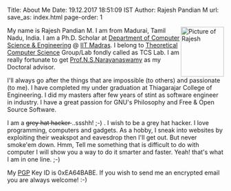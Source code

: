 Title: About Me
Date: 19.12.2017 18:51:09 IST
Author: Rajesh Pandian M
url: 
save_as: index.html
page-order: 1

<img src="images/Rajz.jpg" alt="Picture of Rajesh" style="float:right;height: 116px;width: 100px;"/>


My name is Rajesh Pandian M. I am from Madurai, Tamil Nadu, India. 
I am a Ph.D. Scholar at [Department of Computer Science & Engineering][1] @ [IIT Madras][2]. 
I belong to [Theoretical Computer Science][5] Group/Lab fondly called as TCS Lab.
I am really fortunate to get [Prof.N.S.Narayanaswamy][3] as my Doctoral advisor.

I'll always go after the things that are impossible (to others) and passionate (to me). 
I have completed my under graduation at Thiagarajar College of Engineering. 
I did my masters after few years of stint as software engineer in industry. 
I have a great passion for GNU's Philosophy and Free & Open Source Software.

I am a <s>grey hat hacker </s> ..ssshh! ;-) . 
I wish to be a grey hat hacker. 
I love programming, computers and gadgets. 
As a hobby, I sneak into websites by exploiting their weakspot and 
eavesdrop then I'll get out. But never smoke'em down. 
Hmm, Tell me something that is difficult to do with computer 
I will show you a way to do it smarter and faster. 
Yeah! that's what I am in one line. ;-)

My [PGP][4] Key ID is 0xEA64BABE. 
If you wish to send me an encrypted email you are always welcome! :-) 


[1]: http://www.cse.iitm.ac.in/
[2]: http://www.iitm.ac.in/
[3]: http://www.cse.iitm.ac.in/~swamy/
[4]: https://en.wikipedia.org/wiki/Pretty_Good_Privacy
[5]: http://theory.cse.iitm.ac.in/
